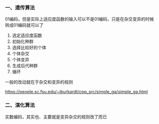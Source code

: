 ### 一、遗传算法

01编码，但是实际上适应度函数的输入可以不是01编码，只是在杂交变异的时候转成01编码就可以了

1. 选定适应度函数
2. 初始化种群
3. 选择比较好的个体
4. 个体杂交
5. 个体变异
6. 生成后代种群
7. 循环

一般的改动就在于杂交和变异的规则

https://people.sc.fsu.edu/~jburkardt/cpp_src/simple_ga/simple_ga.html

### 二、演化算法

实数编码，其实也、主要就是变异杂交的规则改了而已


